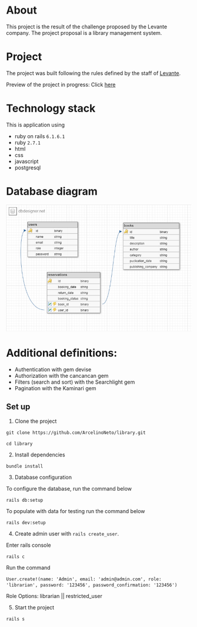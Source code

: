 # About
This project is the result of the challenge proposed by the Levante company.
The project proposal is a library management system.

# Project
The project was built following the rules defined by the staff of [Levante](https://gist.github.com/caioagiani/66b26f85ab6db506fecb9a90a04389f7).

Preview of the project in progress:
Click [here](https://www.loom.com/share/9329ecca9c4048ba8ee99243433a66a0)

# Technology stack
This is application using 
- ruby on rails ``6.1.6.1``
- ruby ``2.7.1``
- html
- css
- javascript
- postgresql

# Database diagram
![library](https://github.com/ArcelinoNeto/library/blob/master/library.png)

# Additional definitions:
- Authentication with gem devise
- Authorization with the cancancan gem
- Filters (search and sort) with the Searchlight gem
- Pagination with the Kaminari gem

## Set up

1. Clone the project
```
git clone https://github.com/ArcelinoNeto/library.git
```
```
cd library
```
2. Install dependencies
``` 
bundle install
``` 

3. Database configuration 

To configure the database, run the command below
```
rails db:setup
```
To populate with data for testing run the command below
```
rails dev:setup
```
4. Create admin user with `rails create_user`.

Enter rails console

```
rails c
```

Run the command

```
User.create!(name: 'Admin', email: 'admin@admin.com', role: 'librarian', password: '123456', password_confirmation: '123456')
```
Role Options:
librarian || restricted_user

5. Start the project
```
rails s
```

